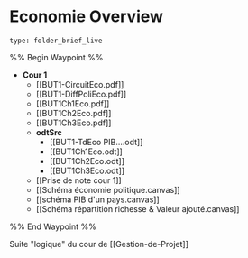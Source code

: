 # Economie Overview
 
```ccard
type: folder_brief_live
```
 
%% Begin Waypoint %%
- **Cour 1**
	- [[BUT1-CircuitEco.pdf]]
	- [[BUT1-DiffPoliEco.pdf]]
	- [[BUT1Ch1Eco.pdf]]
	- [[BUT1Ch2Eco.pdf]]
	- [[BUT1Ch3Eco.pdf]]
	- **odtSrc**
		- [[BUT1-TdEco PIB....odt]]
		- [[BUT1Ch1Eco.odt]]
		- [[BUT1Ch2Eco.odt]]
		- [[BUT1Ch3Eco.odt]]
	- [[Prise de note cour 1]]
	- [[Schéma économie politique.canvas]]
	- [[schéma PIB d'un pays.canvas]]
	- [[Schéma répartition richesse & Valeur ajouté.canvas]]

%% End Waypoint %%

Suite "logique" du cour de [[Gestion-de-Projet]]
